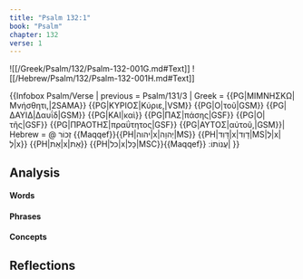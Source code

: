 ```yaml
---
title: "Psalm 132:1"
book: "Psalm"
chapter: 132
verse: 1
---
```

![[/Greek/Psalm/132/Psalm-132-001G.md#Text]]
![[/Hebrew/Psalm/132/Psalm-132-001H.md#Text]]

{{Infobox Psalm/Verse |
  previous = Psalm/131/3 |
  Greek = {{PG|ΜΙΜΝΗΣΚΩ|Μνήσθητι,|2SAMA}} {{PG|ΚΥΡΙΟΣ|Κύριε,|VSM}} {{PG|Ο|τοῦ|GSM}} {{PG|ΔΑΥΙΔ|Δαυΐδ|GSM}} {{PG|ΚΑΙ|καὶ}} {{PG|ΠΑΣ|πάσης|GSF}} {{PG|Ο|τῆς|GSF}} {{PG|ΠΡΑΟΤΗΣ|πραΰτητος|GSF}} {{PG|ΑΥΤΟΣ|αὐτοῦ,|GSM}}|
  Hebrew = @
זְכוֹר
{{Maqqef}}{{PH|יהוה|x|יְהוָה|MS}} {{PH|דָּוִד|x|דָוִד|MS|לְ|x|לְ|x}} {{PH|אֵת|x|אֵת}} {{PH|כל|x|כָּל|MSC}}{{Maqqef}}
עֻנוֹתוֹ
׃|
}}

## Analysis

#### Words

#### Phrases

#### Concepts

## Reflections
